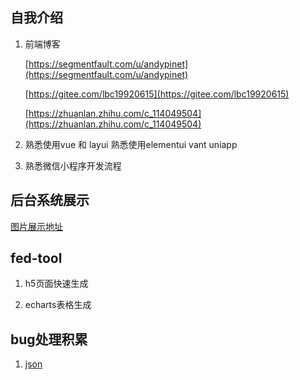 

## 自我介绍

1. 前端博客
  
   [https://segmentfault.com/u/andypinet](https://segmentfault.com/u/andypinet)

   [https://gitee.com/lbc19920615](https://gitee.com/lbc19920615)

   [https://zhuanlan.zhihu.com/c_114049504](https://zhuanlan.zhihu.com/c_114049504)

2. 熟悉使用vue 和 layui  熟悉使用elementui
vant uniapp

3. 熟悉微信小程序开发流程

## 后台系统展示

[图片展示地址](crm/images.md)

## fed-tool
1. h5页面快速生成
2. echarts表格生成 

   <ImageZoom
   src="/assets/fedtool/images/w20210223135234.png"
   :border="true"
   width="600"
   />
   

## bug处理积累

1. [json](bug/json.md)
